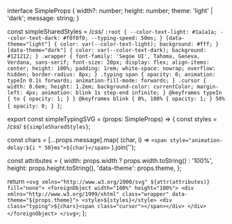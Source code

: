 interface SimpleProps {
  width?: number;
  height: number;
  theme: 'light' | 'dark';
  message: string;
}

const simpleSharedStyles = /*css*/ `
  :root {
    --color-text-light: #1a1a1a;
    --color-text-dark: #f0f0f0;
    --typing-speed: 50ms;
  }
  [data-theme="light"] {
    color: var(--color-text-light);
    background: #fff;
  }
  [data-theme="dark"] {
    color: var(--color-text-dark);
    background: #121212;
  }
  .wrapper {
    font-family: 'Segoe UI', Tahoma, Geneva, Verdana, sans-serif;
    font-size: 20px;
    display: flex;
    align-items: center;
    height: 100%;
    padding: 1rem;
    white-space: nowrap;
    overflow: hidden;
    border-radius: 8px;
  }
  .typing span {
    opacity: 0;
    animation: typeIn 0.1s forwards;
    animation-fill-mode: forwards;
  }
  .cursor {
    width: 0.6em;
    height: 1.2em;
    background-color: currentColor;
    margin-left: 4px;
    animation: blink 1s step-end infinite;
  }
  @keyframes typeIn {
    to {
      opacity: 1;
    }
  }
  @keyframes blink {
    0%, 100% {
      opacity: 1;
    }
    50% {
      opacity: 0;
    }
  }
`;

export const simpleTypingSVG = (props: SimpleProps) => {
  const styles = /*css*/ `
    ${simpleSharedStyles}
  `;

  const chars = [...props.message].map(
    (char, i) => `<span style="animation-delay:${i * 50}ms">${char}</span>`
  ).join('');

  const attributes = {
    width: props.width ? props.width.toString() : '100%',
    height: props.height.toString(),
    'data-theme': props.theme,
  };

  return `
  <svg xmlns="http://www.w3.org/2000/svg" ${attr(attributes)} fill="none">
    <foreignObject width="100%" height="100%">
      <div xmlns="http://www.w3.org/1999/xhtml" class="wrapper" data-theme="${props.theme}">
        <style>${styles}</style>
        <div class="typing">${chars}<span class="cursor"></span></div>
      </div>
    </foreignObject>
  </svg>
  `;
};
